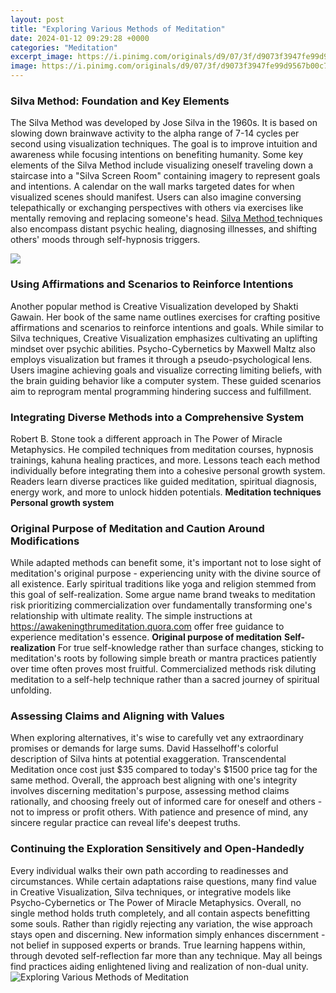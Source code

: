 ```yaml
---
layout: post
title: "Exploring Various Methods of Meditation"
date: 2024-01-12 09:29:28 +0000
categories: "Meditation"
excerpt_image: https://i.pinimg.com/originals/d9/07/3f/d9073f3947fe99d9567b00c7fcd7b6c7.jpg
image: https://i.pinimg.com/originals/d9/07/3f/d9073f3947fe99d9567b00c7fcd7b6c7.jpg
---
```


### Silva Method: Foundation and Key Elements
The Silva Method was developed by Jose Silva in the 1960s. It is based on slowing down brainwave activity to the alpha range of 7-14 cycles per second using visualization techniques. The goal is to improve intuition and awareness while focusing intentions on benefiting humanity. 
Some key elements of the Silva Method include visualizing oneself traveling down a staircase into a "Silva Screen Room" containing imagery to represent goals and intentions. A calendar on the wall marks targeted dates for when visualized scenes should manifest. Users can also imagine conversing telepathically or exchanging perspectives with others via exercises like mentally removing and replacing someone's head. [ Silva Method ](https://fistore.mysenprints.com/collection/adcox) techniques also encompass distant psychic healing, diagnosing illnesses, and shifting others' moods through self-hypnosis triggers. 

![](https://www.thedailymeditation.com/wp-content/uploads/2018/08/Meditation-Techniques-Benefits.jpg)
### Using Affirmations and Scenarios to Reinforce Intentions
Another popular method is Creative Visualization developed by Shakti Gawain. Her book of the same name outlines exercises for crafting positive affirmations and scenarios to reinforce intentions and goals. While similar to Silva techniques, Creative Visualization emphasizes cultivating an uplifting mindset over psychic abilities. 
Psycho-Cybernetics by Maxwell Maltz also employs visualization but frames it through a pseudo-psychological lens. Users imagine achieving goals and visualize correcting limiting beliefs, with the brain guiding behavior like a computer system. These guided scenarios aim to reprogram mental programming hindering success and fulfillment.
### Integrating Diverse Methods into a Comprehensive System   
Robert B. Stone took a different approach in The Power of Miracle Metaphysics. He compiled techniques from meditation courses, hypnosis trainings, kahuna healing practices, and more. Lessons teach each method individually before integrating them into a cohesive personal growth system. Readers learn diverse practices like guided meditation, spiritual diagnosis, energy work, and more to unlock hidden potentials.     **Meditation techniques**     **Personal growth system**
### Original Purpose of Meditation and Caution Around Modifications
While adapted methods can benefit some, it's important not to lose sight of meditation's original purpose - experiencing unity with the divine source of all existence. Early spiritual traditions like yoga and religion stemmed from this goal of self-realization. 
Some argue name brand tweaks to meditation risk prioritizing commercialization over fundamentally transforming one's relationship with ultimate reality. The simple instructions at https://awakeningthrumeditation.quora.com offer free guidance to experience meditation's essence. **Original purpose of meditation** **Self-realization**
For true self-knowledge rather than surface changes, sticking to meditation's roots by following simple breath or mantra practices patiently over time often proves most fruitful. Commercialized methods risk diluting meditation to a self-help technique rather than a sacred journey of spiritual unfolding.
### Assessing Claims and Aligning with Values 
When exploring alternatives, it's wise to carefully vet any extraordinary promises or demands for large sums. David Hasselhoff's colorful description of Silva hints at potential exaggeration. Transcendental Meditation once cost just $35 compared to today's $1500 price tag for the same method.
Overall, the approach best aligning with one's integrity involves discerning meditation's purpose, assessing method claims rationally, and choosing freely out of informed care for oneself and others - not to impress or profit others. With patience and presence of mind, any sincere regular practice can reveal life's deepest truths.
### Continuing the Exploration Sensitively and Open-Handedly
Every individual walks their own path according to readinesses and circumstances. While certain adaptations raise questions, many find value in Creative Visualization, Silva techniques, or integrative models like Psycho-Cybernetics or The Power of Miracle Metaphysics. Overall, no single method holds truth completely, and all contain aspects benefitting some souls.
Rather than rigidly rejecting any variation, the wise approach stays open and discerning. New information simply enhances discernment - not belief in supposed experts or brands. True learning happens within, through devoted self-reflection far more than any technique. May all beings find practices aiding enlightened living and realization of non-dual unity.
![Exploring Various Methods of Meditation](https://i.pinimg.com/originals/d9/07/3f/d9073f3947fe99d9567b00c7fcd7b6c7.jpg)